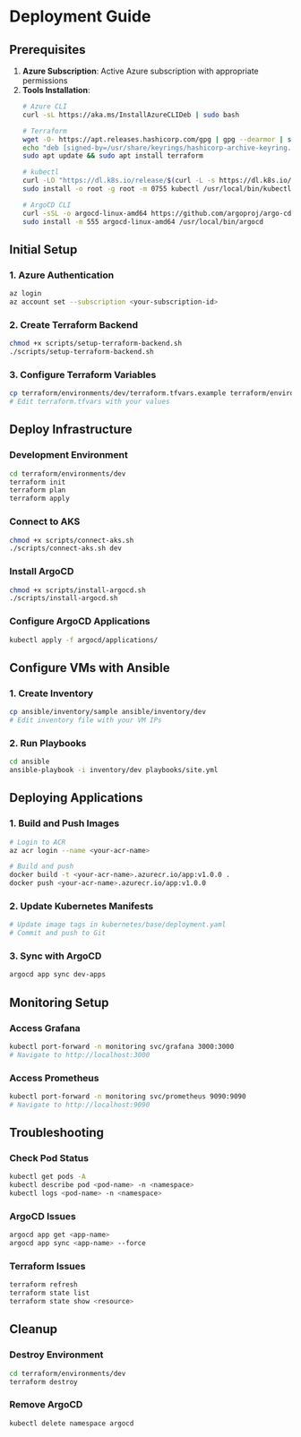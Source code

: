 # Deployment Guide

## Prerequisites

1. **Azure Subscription**: Active Azure subscription with appropriate permissions
2. **Tools Installation**:
   ```bash
   # Azure CLI
   curl -sL https://aka.ms/InstallAzureCLIDeb | sudo bash
   
   # Terraform
   wget -O- https://apt.releases.hashicorp.com/gpg | gpg --dearmor | sudo tee /usr/share/keyrings/hashicorp-archive-keyring.gpg
   echo "deb [signed-by=/usr/share/keyrings/hashicorp-archive-keyring.gpg] https://apt.releases.hashicorp.com $(lsb_release -cs) main" | sudo tee /etc/apt/sources.list.d/hashicorp.list
   sudo apt update && sudo apt install terraform
   
   # kubectl
   curl -LO "https://dl.k8s.io/release/$(curl -L -s https://dl.k8s.io/release/stable.txt)/bin/linux/amd64/kubectl"
   sudo install -o root -g root -m 0755 kubectl /usr/local/bin/kubectl
   
   # ArgoCD CLI
   curl -sSL -o argocd-linux-amd64 https://github.com/argoproj/argo-cd/releases/latest/download/argocd-linux-amd64
   sudo install -m 555 argocd-linux-amd64 /usr/local/bin/argocd
   ```

## Initial Setup

### 1. Azure Authentication
```bash
az login
az account set --subscription <your-subscription-id>
```

### 2. Create Terraform Backend
```bash
chmod +x scripts/setup-terraform-backend.sh
./scripts/setup-terraform-backend.sh
```

### 3. Configure Terraform Variables
```bash
cp terraform/environments/dev/terraform.tfvars.example terraform/environments/dev/terraform.tfvars
# Edit terraform.tfvars with your values
```

## Deploy Infrastructure

### Development Environment
```bash
cd terraform/environments/dev
terraform init
terraform plan
terraform apply
```

### Connect to AKS
```bash
chmod +x scripts/connect-aks.sh
./scripts/connect-aks.sh dev
```

### Install ArgoCD
```bash
chmod +x scripts/install-argocd.sh
./scripts/install-argocd.sh
```

### Configure ArgoCD Applications
```bash
kubectl apply -f argocd/applications/
```

## Configure VMs with Ansible

### 1. Create Inventory
```bash
cp ansible/inventory/sample ansible/inventory/dev
# Edit inventory file with your VM IPs
```

### 2. Run Playbooks
```bash
cd ansible
ansible-playbook -i inventory/dev playbooks/site.yml
```

## Deploying Applications

### 1. Build and Push Images
```bash
# Login to ACR
az acr login --name <your-acr-name>

# Build and push
docker build -t <your-acr-name>.azurecr.io/app:v1.0.0 .
docker push <your-acr-name>.azurecr.io/app:v1.0.0
```

### 2. Update Kubernetes Manifests
```bash
# Update image tags in kubernetes/base/deployment.yaml
# Commit and push to Git
```

### 3. Sync with ArgoCD
```bash
argocd app sync dev-apps
```

## Monitoring Setup

### Access Grafana
```bash
kubectl port-forward -n monitoring svc/grafana 3000:3000
# Navigate to http://localhost:3000
```

### Access Prometheus
```bash
kubectl port-forward -n monitoring svc/prometheus 9090:9090
# Navigate to http://localhost:9090
```

## Troubleshooting

### Check Pod Status
```bash
kubectl get pods -A
kubectl describe pod <pod-name> -n <namespace>
kubectl logs <pod-name> -n <namespace>
```

### ArgoCD Issues
```bash
argocd app get <app-name>
argocd app sync <app-name> --force
```

### Terraform Issues
```bash
terraform refresh
terraform state list
terraform state show <resource>
```

## Cleanup

### Destroy Environment
```bash
cd terraform/environments/dev
terraform destroy
```

### Remove ArgoCD
```bash
kubectl delete namespace argocd
```
